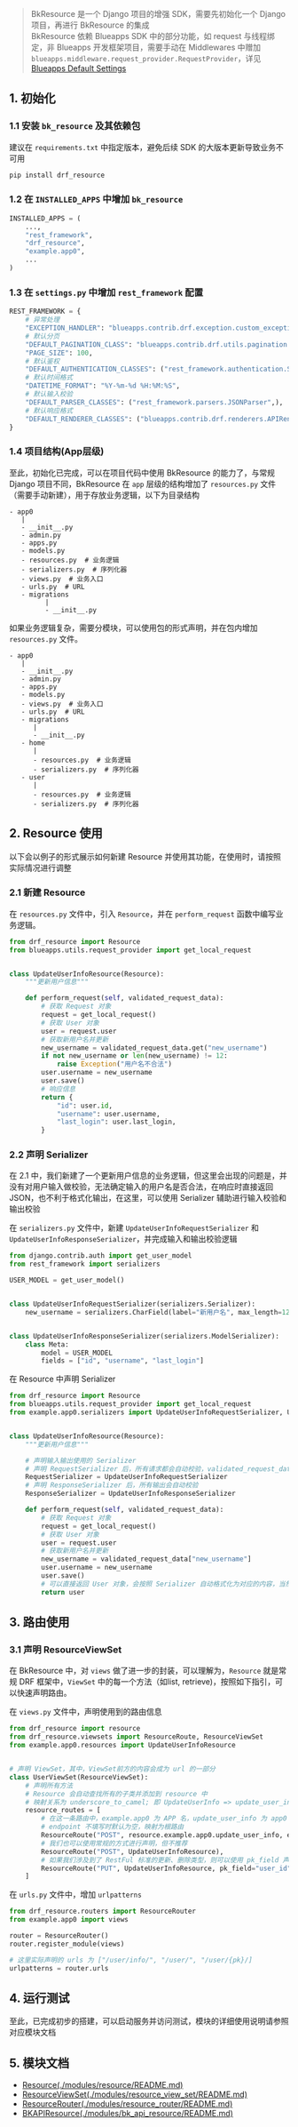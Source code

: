 > BkResource 是一个 Django 项目的增强 SDK，需要先初始化一个 Django 项目，再进行 BkResource 的集成   
> BkResource 依赖 Blueapps SDK 中的部分功能，如 request 与线程绑定，非 Blueapps 开发框架项目，需要手动在 Middlewares
> 中赠加 `blueapps.middleware.request_provider.RequestProvider`，详见[Blueapps Default Settings](https://github.com/TencentBlueKing/blueapps/blob/a2bc22df54fff3ad7291a965336ca31fd99a5a50/blueapps/conf/default_settings.py#L46)

## 1. 初始化

### 1.1 安装 `bk_resource` 及其依赖包

建议在 `requirements.txt` 中指定版本，避免后续 SDK 的大版本更新导致业务不可用

```bash
pip install drf_resource
```

### 1.2 在 `INSTALLED_APPS` 中增加 `bk_resource`

```python
INSTALLED_APPS = (
    ...,
    "rest_framework",
    "drf_resource",
    "example.app0",
    ...
)
```

### 1.3 在 `settings.py` 中增加 `rest_framework` 配置

```python
REST_FRAMEWORK = {
    # 异常处理
    "EXCEPTION_HANDLER": "blueapps.contrib.drf.exception.custom_exception_handler",
    # 默认分页
    "DEFAULT_PAGINATION_CLASS": "blueapps.contrib.drf.utils.pagination.CustomPageNumberPagination",
    "PAGE_SIZE": 100,
    # 默认鉴权
    "DEFAULT_AUTHENTICATION_CLASSES": ("rest_framework.authentication.SessionAuthentication",),
    # 默认时间格式
    "DATETIME_FORMAT": "%Y-%m-%d %H:%M:%S",
    # 默认输入校验
    "DEFAULT_PARSER_CLASSES": ("rest_framework.parsers.JSONParser",),
    # 默认响应格式
    "DEFAULT_RENDERER_CLASSES": ("blueapps.contrib.drf.renderers.APIRenderer",),
}
```

### 1.4 项目结构(App层级)

至此，初始化已完成，可以在项目代码中使用 BkResource 的能力了，与常规 Django 项目不同，BkResource 在 `app`
层级的结构增加了 `resources.py` 文件（需要手动新建），用于存放业务逻辑，以下为目录结构

```shell
- app0
   |
   - __init__.py
   - admin.py
   - apps.py
   - models.py
   - resources.py  # 业务逻辑
   - serializers.py  # 序列化器
   - views.py  # 业务入口
   - urls.py  # URL
   - migrations
         |
         - __init__.py
```

如果业务逻辑复杂，需要分模块，可以使用包的形式声明，并在包内增加 `resources.py` 文件。

```shell
- app0
   |
   - __init__.py
   - admin.py
   - apps.py
   - models.py
   - views.py  # 业务入口
   - urls.py  # URL
   - migrations
      |
      - __init__.py
   - home
      |
      - resources.py  # 业务逻辑
      - serializers.py  # 序列化器
   - user
      | 
      - resources.py  # 业务逻辑
      - serializers.py  # 序列化器
```

## 2. Resource 使用

以下会以例子的形式展示如何新建 Resource 并使用其功能，在使用时，请按照实际情况进行调整

### 2.1 新建 Resource

在 `resources.py` 文件中，引入 `Resource`，并在 `perform_request` 函数中编写业务逻辑。

```python
from drf_resource import Resource
from blueapps.utils.request_provider import get_local_request


class UpdateUserInfoResource(Resource):
    """更新用户信息"""

    def perform_request(self, validated_request_data):
        # 获取 Request 对象
        request = get_local_request()
        # 获取 User 对象
        user = request.user
        # 获取新用户名并更新
        new_username = validated_request_data.get("new_username")
        if not new_username or len(new_username) != 12:
            raise Exception("用户名不合法")
        user.username = new_username
        user.save()
        # 响应信息
        return {
            "id": user.id,
            "username": user.username,
            "last_login": user.last_login,
        }
```

### 2.2 声明 Serializer

在 2.1 中，我们新建了一个更新用户信息的业务逻辑，但这里会出现的问题是，并没有对用户输入做校验，无法确定输入的用户名是否合法，在响应时直接返回
JSON，也不利于格式化输出，在这里，可以使用 Serializer 辅助进行输入校验和输出校验

在 `serializers.py` 文件中，新建 `UpdateUserInfoRequestSerializer` 和 `UpdateUserInfoResponseSerializer`，并完成输入和输出校验逻辑

```python
from django.contrib.auth import get_user_model
from rest_framework import serializers

USER_MODEL = get_user_model()


class UpdateUserInfoRequestSerializer(serializers.Serializer):
    new_username = serializers.CharField(label="新用户名", max_length=12, min_length=6)


class UpdateUserInfoResponseSerializer(serializers.ModelSerializer):
    class Meta:
        model = USER_MODEL
        fields = ["id", "username", "last_login"]
```

在 Resource 中声明 Serializer

```python
from drf_resource import Resource
from blueapps.utils.request_provider import get_local_request
from example.app0.serializers import UpdateUserInfoRequestSerializer, UpdateUserInfoResponseSerializer


class UpdateUserInfoResource(Resource):
    """更新用户信息"""

    # 声明输入输出使用的 Serializer
    # 声明 RequestSerializer 后，所有请求都会自动校验，validated_request_data 可以直接获取校验完成的数据
    RequestSerializer = UpdateUserInfoRequestSerializer
    # 声明 ResponseSerializer 后，所有输出会自动校验
    ResponseSerializer = UpdateUserInfoResponseSerializer

    def perform_request(self, validated_request_data):
        # 获取 Request 对象
        request = get_local_request()
        # 获取 User 对象
        user = request.user
        # 获取新用户名并更新
        new_username = validated_request_data["new_username"]
        user.username = new_username
        user.save()
        # 可以直接返回 User 对象，会按照 Serializer 自动格式化为对应的内容，当然，直接返回对应的字典格式也是可以的
        return user
```

## 3. 路由使用

### 3.1 声明 ResourceViewSet

在 BkResource 中，对 `views` 做了进一步的封装，可以理解为，`Resource` 就是常规 DRF 框架中，`ViewSet` 中的每一个方法（如list,
retrieve)，按照如下指引，可以快速声明路由。

在 `views.py` 文件中，声明使用到的路由信息

```python
from drf_resource import resource
from drf_resource.viewsets import ResourceRoute, ResourceViewSet
from example.app0.resources import UpdateUserInfoResource


# 声明 ViewSet，其中，ViewSet前方的内容会成为 url 的一部分
class UserViewSet(ResourceViewSet):
    # 声明所有方法
    # Resource 会自动查找所有的子类并添加到 resource 中
    # 映射关系为 underscore_to_camel; 即 UpdateUserInfo => update_user_info
    resource_routes = [
        # 在这一条路由中，example.app0 为 APP 名，update_user_info 为 app0 下 resources.py 文件中的 UpdateUserInfoResource 对象
        # endpoint 不填写时默认为空，映射为根路由
        ResourceRoute("POST", resource.example.app0.update_user_info, endpoint="info"),
        # 我们也可以使用常规的方式进行声明，但不推荐
        ResourceRoute("POST", UpdateUserInfoResource),
        # 如果我们涉及到了 RestFul 标准的更新、删除类型，则可以使用 pk_field 声明，会自动将 pk 添加到 validated_request_data 中
        ResourceRoute("PUT", UpdateUserInfoResource, pk_field="user_id"),
    ]
```

在 `urls.py` 文件中，增加 `urlpatterns`

```python
from drf_resource.routers import ResourceRouter
from example.app0 import views

router = ResourceRouter()
router.register_module(views)

# 这里实际声明的 urls 为 ["/user/info/", "/user/", "/user/{pk}/]
urlpatterns = router.urls
```

## 4. 运行测试

至此，已完成初步的搭建，可以启动服务并访问测试，模块的详细使用说明请参照对应模块文档

## 5. 模块文档

- [Resource(./modules/resource/README.md)](./modules/resource/README.md)
- [ResourceViewSet(./modules/resource_view_set/README.md)](./modules/resource_view_set/README.md)
- [ResourceRouter(./modules/resource_router/README.md)](./modules/resource_router/README.md)
- [BKAPIResource(./modules/bk_api_resource/README.md)](./modules/bk_api_resource/README.md)
